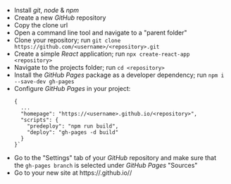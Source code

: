 - Install _git_, _node_ & _npm_
- Create a new _GitHub_ repository
- Copy the clone url
- Open a command line tool and navigate to a "parent folder"
- Clone your repository; run `git clone https://github.com/<username>/<repository>.git`
- Create a simple _React_ application; run `npx create-react-app <repository>`
- Navigate to the projects folder; run `cd <repository>`
- Install the _GitHub Pages_ package as a developer dependency; run `npm i --save-dev gh-pages`
- Configure _GitHub Pages_ in your project:
  ```
  {
    ...
    "homepage": "https://<username>.github.io/<repository>",
    "scripts": {
      "predeploy": "npm run build",
      "deploy": "gh-pages -d build"
    }
  }`
  ```
- Go to the "Settings" tab of your _GitHub_ repository and make sure that the `gh-pages branch` is selected under _GitHub Pages_ "Sources"
- Go to your new site at https://<username>.github.io/<repository>/

